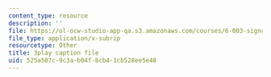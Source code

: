 ```yaml
---
content_type: resource
description: ''
file: https://ol-ocw-studio-app-qa.s3.amazonaws.com/courses/6-003-signals-and-systems-fall-2011/525a507c9c3ab04f8cb41cb528ee5e48_4PlHFcfB8DA.srt
file_type: application/x-subrip
resourcetype: Other
title: 3play caption file
uid: 525a507c-9c3a-b04f-8cb4-1cb528ee5e48
---
```

